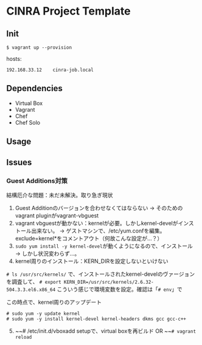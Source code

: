 # CINRA Project Template

## Init

```shell
$ vagrant up --provision
```

hosts:
```shell
192.168.33.12    cinra-job.local
```

## Dependencies

- Virtual Box
- Vagrant
- Chef
- Chef Solo

## Usage



## Issues

### Guest Additions対策

結構厄介な問題：未だ未解決。取り急ぎ現状

1. Guest Additionのバージョンを合わせなくてはならない → そのためのvagrant pluginがvagrant-vbguest
2. vagrant vbguestが動かない：kernelが必要。しかしkernel-develがインストール出来ない。 → ゲストマシンで、/etc/yum.confを編集。exclude=kernel*をコメントアウト（何故こんな設定が…？）
3. ```sudo yum install -y kernel-devel```が動くようになるので、インストール → しかし状況変わらず…。
4. kernel周りのインストール：KERN_DIRを設定しないといけない

```# ls /usr/src/kernels/```
で、インストールされたkernel-develのヴァージョンを調査して、
```# export KERN_DIR=/usr/src/kernels/2.6.32-504.3.3.el6.x86_64```
こういう感じで環境変数を設定。確認は「```# env```」で

この時点で、kernel周りのアップデート
```
# sudo yum -y update kernel
# sudo yum -y install kernel-devel kernel-headers dkms gcc gcc-c++
```

5. ~~# /etc/init.d/vboxadd setupで、virtual boxを再ビルド OR ~~```# vagrant reload```
